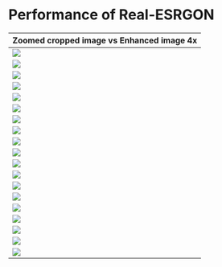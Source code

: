 # Performance of Real-ESRGON

| Zoomed cropped image vs Enhanced image 4x |
|-------------------------|
| <img src="X4RealEsrgon (1).png"> |
| <img src="X4RealEsrgon (2).png"> |
| <img src="X4RealEsrgon (3).png"> |
| <img src="X4RealEsrgon (4).png"> |
| <img src="X4RealEsrgon (5).png"> |
| <img src="X4RealEsrgon (6).png"> |
| <img src="X4RealEsrgon (7).png"> |
| <img src="X4RealEsrgon (8).png"> |
| <img src="X4RealEsrgon (9).png"> |
| <img src="X4RealEsrgon (10).png"> |
| <img src="X4RealEsrgon (11).png"> |
| <img src="X4RealEsrgon (12).png"> |
| <img src="X4RealEsrgon (13).png"> |
| <img src="X4RealEsrgon (14).png"> |
| <img src="X4RealEsrgon (15).png"> |
| <img src="X4RealEsrgon (16).png"> |
| <img src="X4RealEsrgon (17).png"> |
| <img src="X4RealEsrgon (18).png"> |
| <img src="X4RealEsrgon (19).png"> |
